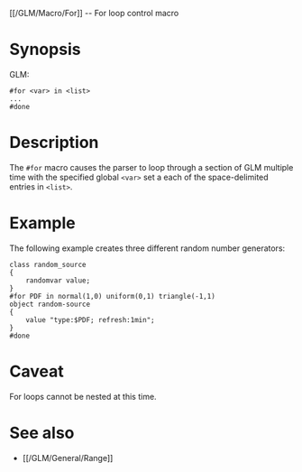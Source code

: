 [[/GLM/Macro/For]] -- For loop control macro

# Synopsis
GLM:
~~~
#for <var> in <list>
...
#done
~~~

# Description

The `#for` macro causes the parser to loop through a section of GLM multiple time with the specified global `<var>` set a each of the space-delimited entries in `<list>`.

# Example

The following example creates three different random number generators:
~~~
class random_source 
{
	randomvar value;
}
#for PDF in normal(1,0) uniform(0,1) triangle(-1,1)
object random-source 
{
	value "type:$PDF; refresh:1min";	
}
#done
~~~

# Caveat

For loops cannot be nested at this time.

# See also
* [[/GLM/General/Range]]